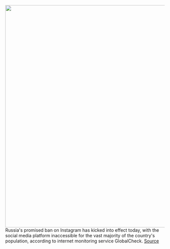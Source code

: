 <img src='https://cdn.vox-cdn.com/thumbor/RQvMJ_dKVOpbO91ZsE8YPRe8VYs=/0x0:2040x1360/1200x800/filters:focal(857x517:1183x843)/cdn.vox-cdn.com/uploads/chorus_image/image/70619224/acastro_190919_1777_instagram_0002.0.0.png' width='700px' /><br/>
Russia's promised ban on Instagram has kicked into effect today, with the social media platform inaccessible for the vast majority of the country's population, according to internet monitoring service GlobalCheck.
<a href='https://www.theverge.com/2022/3/14/22976603/russia-bans-instagram-facebook-meta-call-to-violence'> Source <a/>